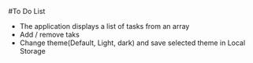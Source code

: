 #To Do List

- The application displays a list of tasks from an array
- Add / remove taks
- Change theme(Default, Light, dark) and save selected theme in Local Storage
